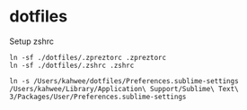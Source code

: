 dotfiles
========

Setup zshrc
```
ln -sf ./dotfiles/.zpreztorc .zpreztorc
ln -sf ./dotfiles/.zshrc .zshrc
```

```
ln -s /Users/kahwee/dotfiles/Preferences.sublime-settings /Users/kahwee/Library/Application\ Support/Sublime\ Text\ 3/Packages/User/Preferences.sublime-settings
```
